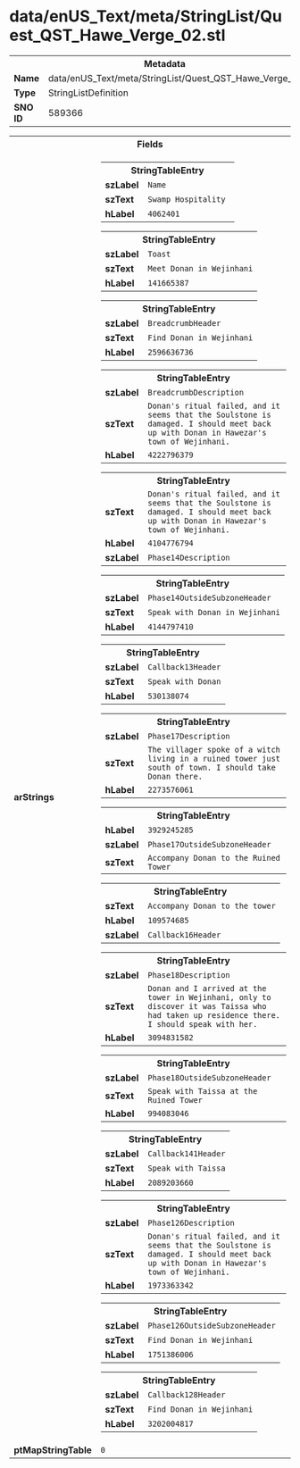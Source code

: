 <h1>data/enUS_Text/meta/StringList/Quest_QST_Hawe_Verge_02.stl</h1><table><tr><th colspan="100%">Metadata</th></tr><tr><td><b>Name</b></td><td>data/enUS_Text/meta/StringList/Quest_QST_Hawe_Verge_02.stl</td></tr><tr><td><b>Type</b></td><td>StringListDefinition</td></tr><tr><td><b>SNO ID</b></td><td>589366</td></tr></table>

<table><tr><th colspan="100%">Fields</th></tr><tr><td><b>arStrings</b></td><td><table><tr><th colspan="100%">StringTableEntry</th></tr><tr><td><b>szLabel</b></td><td><code>Name</code></td></tr><tr><td><b>szText</b></td><td><code>Swamp Hospitality </code></td></tr><tr><td><b>hLabel</b></td><td><code>4062401</code></td></tr></table>


<table><tr><th colspan="100%">StringTableEntry</th></tr><tr><td><b>szLabel</b></td><td><code>Toast</code></td></tr><tr><td><b>szText</b></td><td><code>Meet Donan in Wejinhani</code></td></tr><tr><td><b>hLabel</b></td><td><code>141665387</code></td></tr></table>


<table><tr><th colspan="100%">StringTableEntry</th></tr><tr><td><b>szLabel</b></td><td><code>BreadcrumbHeader</code></td></tr><tr><td><b>szText</b></td><td><code>Find Donan in Wejinhani</code></td></tr><tr><td><b>hLabel</b></td><td><code>2596636736</code></td></tr></table>


<table><tr><th colspan="100%">StringTableEntry</th></tr><tr><td><b>szLabel</b></td><td><code>BreadcrumbDescription</code></td></tr><tr><td><b>szText</b></td><td><code>Donan's ritual failed, and it seems that the Soulstone is damaged. I should meet back up with Donan in Hawezar's town of Wejinhani. </code></td></tr><tr><td><b>hLabel</b></td><td><code>4222796379</code></td></tr></table>


<table><tr><th colspan="100%">StringTableEntry</th></tr><tr><td><b>szText</b></td><td><code>Donan's ritual failed, and it seems that the Soulstone is damaged. I should meet back up with Donan in Hawezar's town of Wejinhani. </code></td></tr><tr><td><b>hLabel</b></td><td><code>4104776794</code></td></tr><tr><td><b>szLabel</b></td><td><code>Phase14Description</code></td></tr></table>


<table><tr><th colspan="100%">StringTableEntry</th></tr><tr><td><b>szLabel</b></td><td><code>Phase14OutsideSubzoneHeader</code></td></tr><tr><td><b>szText</b></td><td><code>Speak with Donan in Wejinhani</code></td></tr><tr><td><b>hLabel</b></td><td><code>4144797410</code></td></tr></table>


<table><tr><th colspan="100%">StringTableEntry</th></tr><tr><td><b>szLabel</b></td><td><code>Callback13Header</code></td></tr><tr><td><b>szText</b></td><td><code>Speak with Donan</code></td></tr><tr><td><b>hLabel</b></td><td><code>530138074</code></td></tr></table>


<table><tr><th colspan="100%">StringTableEntry</th></tr><tr><td><b>szLabel</b></td><td><code>Phase17Description</code></td></tr><tr><td><b>szText</b></td><td><code>The villager spoke of a witch living in a ruined tower just south of town. I should take Donan there. </code></td></tr><tr><td><b>hLabel</b></td><td><code>2273576061</code></td></tr></table>


<table><tr><th colspan="100%">StringTableEntry</th></tr><tr><td><b>hLabel</b></td><td><code>3929245285</code></td></tr><tr><td><b>szLabel</b></td><td><code>Phase17OutsideSubzoneHeader</code></td></tr><tr><td><b>szText</b></td><td><code>Accompany Donan to the Ruined Tower</code></td></tr></table>


<table><tr><th colspan="100%">StringTableEntry</th></tr><tr><td><b>szText</b></td><td><code>Accompany Donan to the tower</code></td></tr><tr><td><b>hLabel</b></td><td><code>109574685</code></td></tr><tr><td><b>szLabel</b></td><td><code>Callback16Header</code></td></tr></table>


<table><tr><th colspan="100%">StringTableEntry</th></tr><tr><td><b>szLabel</b></td><td><code>Phase18Description</code></td></tr><tr><td><b>szText</b></td><td><code>Donan and I arrived at the tower in Wejinhani, only to discover it was Taissa who had taken up residence there. I should speak with her. </code></td></tr><tr><td><b>hLabel</b></td><td><code>3094831582</code></td></tr></table>


<table><tr><th colspan="100%">StringTableEntry</th></tr><tr><td><b>szLabel</b></td><td><code>Phase18OutsideSubzoneHeader</code></td></tr><tr><td><b>szText</b></td><td><code>Speak with Taissa at the Ruined Tower</code></td></tr><tr><td><b>hLabel</b></td><td><code>994083046</code></td></tr></table>


<table><tr><th colspan="100%">StringTableEntry</th></tr><tr><td><b>szLabel</b></td><td><code>Callback141Header</code></td></tr><tr><td><b>szText</b></td><td><code>Speak with Taissa</code></td></tr><tr><td><b>hLabel</b></td><td><code>2089203660</code></td></tr></table>


<table><tr><th colspan="100%">StringTableEntry</th></tr><tr><td><b>szLabel</b></td><td><code>Phase126Description</code></td></tr><tr><td><b>szText</b></td><td><code>Donan's ritual failed, and it seems that the Soulstone is damaged. I should meet back up with Donan in Hawezar's town of Wejinhani. </code></td></tr><tr><td><b>hLabel</b></td><td><code>1973363342</code></td></tr></table>


<table><tr><th colspan="100%">StringTableEntry</th></tr><tr><td><b>szLabel</b></td><td><code>Phase126OutsideSubzoneHeader</code></td></tr><tr><td><b>szText</b></td><td><code>Find Donan in Wejinhani</code></td></tr><tr><td><b>hLabel</b></td><td><code>1751386006</code></td></tr></table>


<table><tr><th colspan="100%">StringTableEntry</th></tr><tr><td><b>szLabel</b></td><td><code>Callback128Header</code></td></tr><tr><td><b>szText</b></td><td><code>Find Donan in Wejinhani</code></td></tr><tr><td><b>hLabel</b></td><td><code>3202004817</code></td></tr></table>


</td></tr><tr><td><b>ptMapStringTable</b></td><td><code>0</code></td></tr></table>

